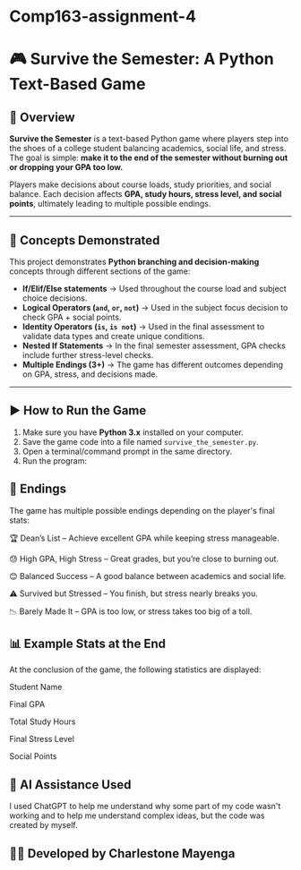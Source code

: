# Comp163-assignment-4
# 🎮 Survive the Semester: A Python Text-Based Game

## 📖 Overview
**Survive the Semester** is a text-based Python game where players step into the shoes of a college student balancing academics, social life, and stress.  
The goal is simple: **make it to the end of the semester without burning out or dropping your GPA too low.**  

Players make decisions about course loads, study priorities, and social balance. Each decision affects **GPA, study hours, stress level, and social points**, ultimately leading to multiple possible endings.

---

## 🧩 Concepts Demonstrated

This project demonstrates **Python branching and decision-making** concepts through different sections of the game:

- **If/Elif/Else statements** → Used throughout the course load and subject choice decisions.
- **Logical Operators (`and`, `or`, `not`)** → Used in the subject focus decision to check GPA + social points.
- **Identity Operators (`is`, `is not`)** → Used in the final assessment to validate data types and create unique conditions.
- **Nested If Statements** → In the final semester assessment, GPA checks include further stress-level checks.
- **Multiple Endings (3+)** → The game has different outcomes depending on GPA, stress, and decisions made.

---

## ▶️ How to Run the Game

1. Make sure you have **Python 3.x** installed on your computer.
2. Save the game code into a file named `survive_the_semester.py`.
3. Open a terminal/command prompt in the same directory.
4. Run the program:

## 🏁 Endings

The game has multiple possible endings depending on the player's final stats:

🏆 Dean’s List – Achieve excellent GPA while keeping stress manageable.

😓 High GPA, High Stress – Great grades, but you’re close to burning out.

😊 Balanced Success – A good balance between academics and social life.

⚠️ Survived but Stressed – You finish, but stress nearly breaks you.

📉 Barely Made It – GPA is too low, or stress takes too big of a toll.

## 📊 Example Stats at the End

At the conclusion of the game, the following statistics are displayed:

Student Name

Final GPA

Total Study Hours

Final Stress Level

Social Points

## 🤝 AI Assistance Used
I used ChatGPT to help me understand why some part of my code wasn't working and to help me understand complex ideas, but the code was created by myself.

## 👨‍💻 Developed by Charlestone Mayenga

